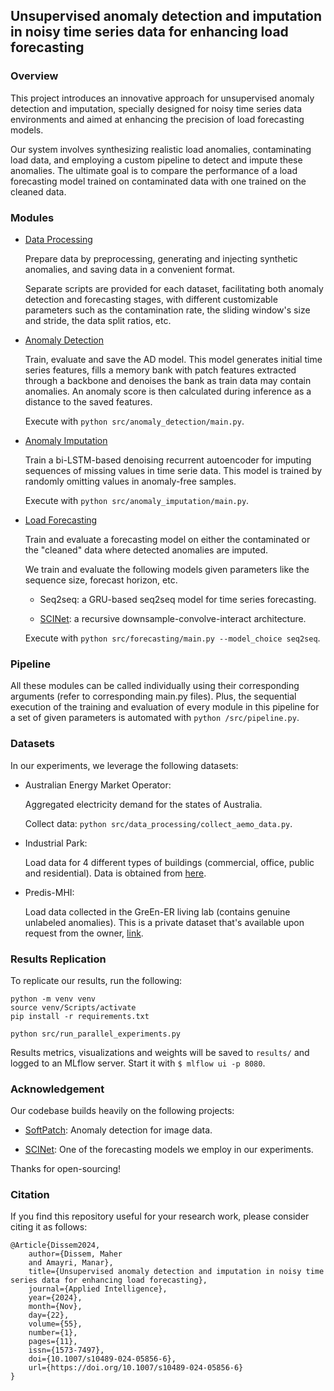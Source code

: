## Unsupervised anomaly detection and imputation in noisy time series data for enhancing load forecasting

### Overview

This project introduces an innovative approach for unsupervised anomaly detection and imputation, specially designed for noisy time series data environments and aimed at enhancing the precision of load forecasting models.

Our system involves synthesizing realistic load anomalies, contaminating load data, and employing a custom pipeline to detect and impute these anomalies. The ultimate goal is to compare the performance of a load forecasting model trained on contaminated data with one trained on the cleaned data.

### Modules

- [Data Processing](src/data_processing/)

    Prepare data by preprocessing, generating and injecting synthetic anomalies, and saving data in a convenient format.

    Separate scripts are provided for each dataset, facilitating both anomaly detection and forecasting stages, with different customizable parameters such as the contamination rate, the sliding window's size and stride, the data split ratios, etc.

- [Anomaly Detection](src/anomaly_detection/)

    Train, evaluate and save the AD model. This model generates initial time series features, fills a memory bank with patch features extracted through a backbone and denoises the bank as train data may contain anomalies. An anomaly score is then calculated during inference as a distance to the saved features.

    Execute with `python src/anomaly_detection/main.py`.

- [Anomaly Imputation](src/anomaly_imputation/)

    Train a bi-LSTM-based denoising recurrent autoencoder for imputing sequences of missing values in time serie data. This model is trained by randomly omitting values in anomaly-free samples.

    Execute with `python src/anomaly_imputation/main.py`.

- [Load Forecasting](src/forecasting/)

    Train and evaluate a forecasting model on either the contaminated or the "cleaned" data where detected anomalies are imputed.

    We train and evaluate the following models given parameters like the sequence size, forecast horizon, etc.
    
    - Seq2seq: a GRU-based seq2seq model for time series forecasting.
    
    - [SCINet](https://github.com/cure-lab/SCINet): a recursive downsample-convolve-interact architecture.

    Execute with `python src/forecasting/main.py --model_choice seq2seq`.

### Pipeline

All these modules can be called individually using their corresponding arguments (refer to corresponding main.py files).
Plus, the sequential execution of the training and evaluation of every module in this pipeline for a set of given parameters is automated with `python /src/pipeline.py`.

### Datasets

In our experiments, we leverage the following datasets:

- Australian Energy Market Operator:
    
    Aggregated electricity demand for the states of Australia.

    Collect data: `python src/data_processing/collect_aemo_data.py`.

- Industrial Park:

    Load data for 4 different types of buildings (commercial, office, public and residential).
    Data is obtained from [here](https://www.nature.com/articles/s41597-023-02786-9).

- Predis-MHI:

    Load data collected in the GreEn-ER living lab (contains genuine unlabeled anomalies).
    This is a private dataset that's available upon request from the owner, [link](https://g2elab.grenoble-inp.fr/fr/plateformes/predis-mhi).

### Results Replication

To replicate our results, run the following:

``````
python -m venv venv
source venv/Scripts/activate
pip install -r requirements.txt

python src/run_parallel_experiments.py
``````
Results metrics, visualizations and weights will be saved to `results/` and logged to an MLflow server. Start it with `$ mlflow ui -p 8080`.

### Acknowledgement

Our codebase builds heavily on the following projects:

- [SoftPatch](https://github.com/TencentYoutuResearch/AnomalyDetection-SoftPatch): Anomaly detection for image data.

- [SCINet](https://github.com/cure-lab/SCINet): One of the forecasting models we employ in our experiments.

Thanks for open-sourcing!

### Citation
If you find this repository useful for your research work, please consider citing it as follows:
```
﻿@Article{Dissem2024,
    author={Dissem, Maher
    and Amayri, Manar},
    title={Unsupervised anomaly detection and imputation in noisy time series data for enhancing load forecasting},
    journal={Applied Intelligence},
    year={2024},
    month={Nov},
    day={22},
    volume={55},
    number={1},
    pages={11},
    issn={1573-7497},
    doi={10.1007/s10489-024-05856-6},
    url={https://doi.org/10.1007/s10489-024-05856-6}
}
```
